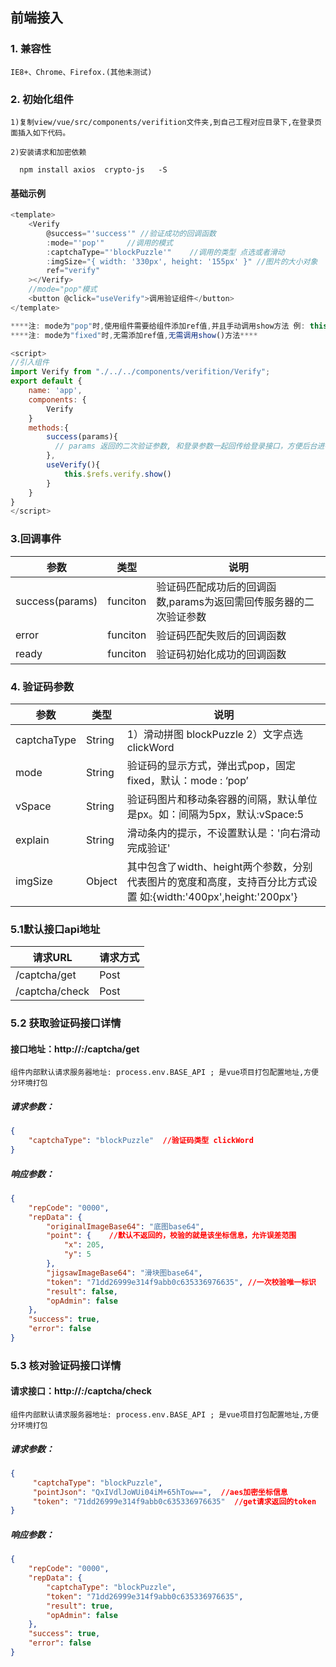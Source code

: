 ## 前端接入

### 1. 兼容性

    IE8+、Chrome、Firefox.(其他未测试)

### 2. 初始化组件

    1)复制view/vue/src/components/verifition文件夹,到自己工程对应目录下,在登录页面插入如下代码。

    2)安装请求和加密依赖

      npm install axios  crypto-js   -S

#### 基础示例

```javascript
<template>
	<Verify
		@success="'success'" //验证成功的回调函数
		:mode="'pop'"     //调用的模式
		:captchaType="'blockPuzzle'"    //调用的类型 点选或者滑动
        :imgSize="{ width: '330px', height: '155px' }" //图片的大小对象
        ref="verify"
    ></Verify>
    //mode="pop"模式
    <button @click="useVerify">调用验证组件</button>
</template>

****注: mode为"pop"时,使用组件需要给组件添加ref值,并且手动调用show方法 例: this.$refs.verify.show()****
****注: mode为"fixed"时,无需添加ref值,无需调用show()方法****

<script>
//引入组件
import Verify from "./../../components/verifition/Verify";
export default {
	name: 'app',
	components: {
		Verify
	}
	methods:{
		success(params){
		  // params 返回的二次验证参数, 和登录参数一起回传给登录接口，方便后台进行二次验证
        },
        useVerify(){
            this.$refs.verify.show()
        }
	}
}
</script>
```

### 3.回调事件

| 参数              | 类型       | 说明                                   |
|-----------------|----------|--------------------------------------|
| success(params) | funciton | 验证码匹配成功后的回调函数,params为返回需回传服务器的二次验证参数 |
| error           | funciton | 验证码匹配失败后的回调函数                        |
| ready           | funciton | 验证码初始化成功的回调函数                        |

### 4. 验证码参数

| 参数          | 类型     | 说明                                                                            |
|-------------|--------|-------------------------------------------------------------------------------|
| captchaType | String | 1）滑动拼图 blockPuzzle  2）文字点选 clickWord                                          |
| mode        | String | 验证码的显示方式，弹出式pop，固定fixed，默认：mode : ‘pop’                                       |
| vSpace      | String | 验证码图片和移动条容器的间隔，默认单位是px。如：间隔为5px，默认:vSpace:5                                   |
| explain     | String | 滑动条内的提示，不设置默认是：'向右滑动完成验证'                                                     |
| imgSize     | Object | 其中包含了width、height两个参数，分别代表图片的宽度和高度，支持百分比方式设置 如:{width:'400px',height:'200px'}

### 5.1默认接口api地址

| 请求URL          | 请求方式 |
|----------------|------|
| /captcha/get   | Post |
| /captcha/check | Post |

### 5.2 获取验证码接口详情

#### 接口地址：http://*:*/captcha/get

    组件内部默认请求服务器地址: process.env.BASE_API ; 是vue项目打包配置地址,方便分环境打包

##### 请求参数：

```json
{
	"captchaType": "blockPuzzle"  //验证码类型 clickWord
}
```

##### 响应参数：

```json
{
    "repCode": "0000",
    "repData": {
        "originalImageBase64": "底图base64",
        "point": {    //默认不返回的，校验的就是该坐标信息，允许误差范围
            "x": 205,
            "y": 5
        },
        "jigsawImageBase64": "滑块图base64",
        "token": "71dd26999e314f9abb0c635336976635", //一次校验唯一标识
        "result": false,
        "opAdmin": false
    },
    "success": true,
    "error": false
}
```

### 5.3 核对验证码接口详情

#### 请求接口：http://*:*/captcha/check

    组件内部默认请求服务器地址: process.env.BASE_API ; 是vue项目打包配置地址,方便分环境打包

##### 请求参数：

```json
{
	 "captchaType": "blockPuzzle",
	 "pointJson": "QxIVdlJoWUi04iM+65hTow==",  //aes加密坐标信息
	 "token": "71dd26999e314f9abb0c635336976635"  //get请求返回的token
}
```

##### 响应参数：

```json
{
    "repCode": "0000",
    "repData": {
        "captchaType": "blockPuzzle",
        "token": "71dd26999e314f9abb0c635336976635",
        "result": true,
        "opAdmin": false
    },
    "success": true,
    "error": false
}
```
